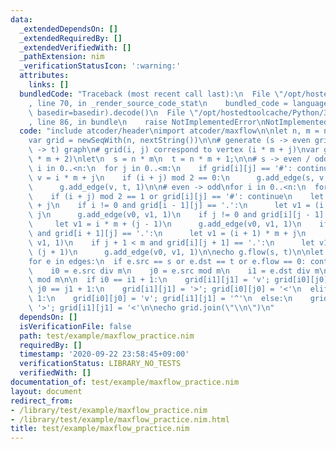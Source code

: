 ```yaml
---
data:
  _extendedDependsOn: []
  _extendedRequiredBy: []
  _extendedVerifiedWith: []
  _pathExtension: nim
  _verificationStatusIcon: ':warning:'
  attributes:
    links: []
  bundledCode: "Traceback (most recent call last):\n  File \"/opt/hostedtoolcache/Python/3.8.5/x64/lib/python3.8/site-packages/onlinejudge_verify/documentation/build.py\"\
    , line 70, in _render_source_code_stat\n    bundled_code = language.bundle(stat.path,\
    \ basedir=basedir).decode()\n  File \"/opt/hostedtoolcache/Python/3.8.5/x64/lib/python3.8/site-packages/onlinejudge_verify/languages/nim.py\"\
    , line 86, in bundle\n    raise NotImplementedError\nNotImplementedError\n"
  code: "include atcoder/header\nimport atcoder/maxflow\n\nlet n, m = nextInt()\n\
    var grid = newSeqWith(n, nextString())\n\n# generate (s -> even grid -> odd grid\
    \ -> t) graph\n# grid(i, j) correspond to vertex (i * m + j)\nvar g = initMFGraph[int](n\
    \ * m + 2)\nlet\n  s = n * m\n  t = n * m + 1;\n\n# s -> even / odd -> t\nfor\
    \ i in 0..<n:\n  for j in 0..<m:\n    if grid[i][j] == '#': continue\n    let\
    \ v = i * m + j\n    if (i + j) mod 2 == 0:\n      g.add_edge(s, v, 1)\n    else:\n\
    \      g.add_edge(v, t, 1)\n\n# even -> odd\nfor i in 0..<n:\n  for j in 0..<m:\n\
    \    if (i + j) mod 2 == 1 or grid[i][j] == '#': continue\n    let v0 = i * m\
    \ + j\n    if i != 0 and grid[i - 1][j] == '.':\n      let v1 = (i - 1) * m +\
    \ j\n      g.add_edge(v0, v1, 1)\n    if j != 0 and grid[i][j - 1] == '.':\n \
    \     let v1 = i * m + (j - 1)\n      g.add_edge(v0, v1, 1)\n    if i + 1 < n\
    \ and grid[i + 1][j] == '.':\n      let v1 = (i + 1) * m + j\n      g.add_edge(v0,\
    \ v1, 1)\n    if j + 1 < m and grid[i][j + 1] == '.':\n      let v1 = i * m +\
    \ (j + 1)\n      g.add_edge(v0, v1, 1)\n\necho g.flow(s, t)\n\nlet edges = g.edges()\n\
    for e in edges:\n  if e.src == s or e.dst == t or e.flow == 0: continue\n  let\n\
    \    i0 = e.src div m\n    j0 = e.src mod m\n    i1 = e.dst div m\n    j1 = e.dst\
    \ mod m\n\n  if i0 == i1 + 1:\n    grid[i1][j1] = 'v'; grid[i0][j0] = '^'\n  elif\
    \ j0 == j1 + 1:\n    grid[i1][j1] = '>'; grid[i0][j0] = '<'\n  elif i0 == i1 -\
    \ 1:\n    grid[i0][j0] = 'v'; grid[i1][j1] = '^'\n  else:\n    grid[i0][j0] =\
    \ '>'; grid[i1][j1] = '<'\n\necho grid.join(\"\\n\")\n"
  dependsOn: []
  isVerificationFile: false
  path: test/example/maxflow_practice.nim
  requiredBy: []
  timestamp: '2020-09-22 23:58:45+09:00'
  verificationStatus: LIBRARY_NO_TESTS
  verifiedWith: []
documentation_of: test/example/maxflow_practice.nim
layout: document
redirect_from:
- /library/test/example/maxflow_practice.nim
- /library/test/example/maxflow_practice.nim.html
title: test/example/maxflow_practice.nim
---
```

